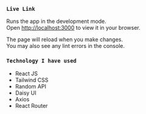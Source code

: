
### `Live Link`

Runs the app in the development mode.\
Open [http://localhost:3000](http://localhost:3000) to view it in your browser.

The page will reload when you make changes.\
You may also see any lint errors in the console.

### `Technology I have used`
* React JS
* Tailwind CSS
* Random API
* Daisy UI
* Axios
* React Router